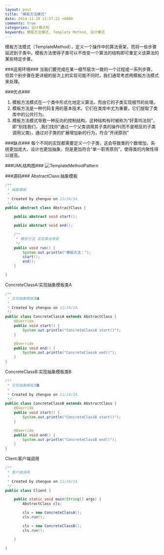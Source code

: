 ```yaml
---
layout: post
title: "模板方法模式"
date: 2014-11-28 21:57:22 +0800
comments: true
categories: 设计模式和
keywords: 模板方法模式, Template Method, 设计模式
---
```


  模板方法模式（TemplateMethod），定义一个操作中的算法骨架，而将一些步骤延迟到子类中。模板方法使得子类可以不改变一个算法的结构即可重定义该算法的某些特定步骤。

<!--more-->

###适用环境###
  当我们要完成在某一细节层次一致的一个过程或一系列步骤，但其个别步骤在更详细的层次上的实现可能不同时，我们通常考虑用模板方法模式来处理。
  
###优点###
1. 模板方法模式在一个类中形式化地定义算法，而由它的子类实现细节的处理。
2. 模板方法是一种代码复用的基本技术。它们在类库中尤为重要，它们提取了类库中的公共行为。
3. 模板方法模式导致一种反向的控制结构，这种结构有时被称为“好莱坞法则”，即“别找我们，,我们找你”通过一个父类调用其子类的操作(而不是相反的子类调用父类)，通过对子类的扩展增加新的行为，符合“开闭原则”

###缺点###
  每个不同的实现都需要定义一个子类，这会导致类的个数增加，系统更加庞大，设计也更加抽象，但是更加符合“单一职责原则”，使得类的内聚性得以提高。
  
###UML结构图###
![TemplateMethodPattern](/imgs/post/TemplateMethodPattern.png)

###源码###
AbstractClass:抽象模板
```java
/**
 * 抽象模板
 *
 * Created by zhenguo on 11/24/14.
 */
public abstract class AbstractClass {

    public abstract void start();

    public abstract void end();

    /**
     * 模板方法 实现算法骨架
     */
    public void run() {
        System.out.println("模板方法：");
        start();
        end();
    }

}
```

ConcreteClassA:实现抽象模板类A
```java
/**
 * 实现抽象模板类A
 *
 * Created by zhenguo on 11/24/14.
 */
public class ConcreteClassA extends AbstractClass {
    @Override
    public void start() {
        System.out.println("ConcreteClassA start()");
    }

    @Override
    public void end() {
        System.out.println("ConcreteClassA end()");
    }
}
```

ConcreteClassB:实现抽象模板类B
```java
/**
 * 实现抽象模板类B
 *
 * Created by zhenguo on 11/24/14.
 */
public class ConcreteClassB extends AbstractClass {
    @Override
    public void start() {
        System.out.println("ConcreteClassB start()");
    }

    @Override
    public void end() {
        System.out.println("ConcreteClassB end()");
    }
}
```

Client:客户端调用
```java
/**
 * 客户端调用
 *
 * Created by zhenguo on 11/24/14.
 */
public class Client {

    public static void main(String[] args) {
        AbstractClass cls;

        cls = new ConcreteClassA();
        cls.run();

        cls = new ConcreteClassB();
        cls.run();

    }

}
```



